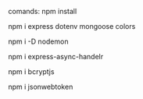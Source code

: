 comands:
npm install


npm i express dotenv mongoose colors


npm i -D nodemon


npm i express-async-handelr



npm i bcryptjs



npm i jsonwebtoken
